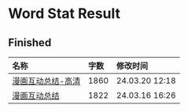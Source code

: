 # Word Stat Result


## Finished

|名称|字数|修改时间|
|:-|:-|:-|
|[漫画互动总结-高清](漫画互动总结-高清.md)|1860|24.03.20 12:18|
|[漫画互动总结](漫画互动总结.md)|1822|24.03.16 16:26|
